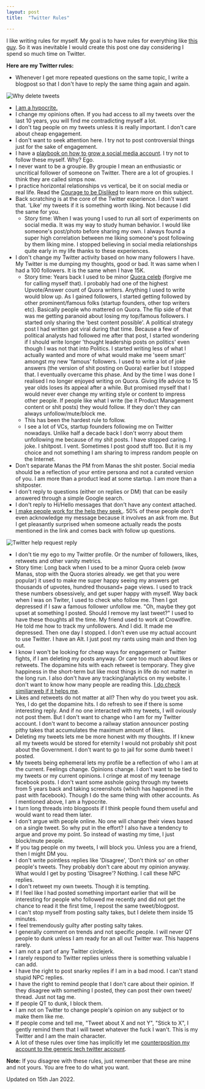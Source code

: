 ```yaml
---
layout: post
title:  "Twitter Rules"

---
```


I like writing rules for myself. My goal is to have rules for everything like [this guy](https://github.com/nikitavoloboev/knowledge/blob/master/focusing/rules.md). So it was inevitable I would create this post one day considering I spend so much time on Twitter.

**Here are my Twitter rules:**

- Whenever I get more repeated questions on the same topic, I write a blogpost so that I don't have to reply the same thing again and again.

![Why delete tweets](/assets/img/why_delete.png)

- [I am a hypocrite.](https://manassaloi.com/2021/11/14/hypocrite.html)
- I change my opinions often. If you had access to all my tweets over the last 10 years, you will find me contradicting myself a lot.
- I don't tag people on my tweets unless it is really important. I don't care about cheap engagement.
- I don't want to seek attention here. I try not to post controversial things just for the sake of engagement.
- I have a [playbook on how to grow a social media account](https://manassaloi.com/2021/03/17/social-media-playbook.html). I try not to follow these myself. Why? Ego.
- I never want to be a groupie. By groupie I mean an enthusiastic or uncritical follower of someone on Twitter. There are a lot of groupies. I think they are called simps now.
- I practice horizontal relationships vs vertical, be it on social media or real life. Read the [Courage to be Disliked](https://www.goodreads.com/book/show/43306206-the-courage-to-be-disliked) to learn more on this subject.
- Back scratching is at the core of the Twitter experience. I don't want that. 'Like' my tweets if it is something worth liking. Not because I did the same for you.
  - Story time: When I was young I used to run all sort of experiments on social media. It was my way to study human behavior. I would like someone's post/photo before sharing my own. I always found a super high correlation between me liking someone's post following by them liking mine. I stopped believing in social media relationships quite early in my life thanks to these experiences.
- I don't change my Twitter activity based on how many followers I have. My Twitter is me dumping my thoughts, good or bad. It was same when I had a 100 followers. It is the same when I have 15K.
  - Story time: Years back I used to be minor [Quora celeb](https://www.quora.com/search?q=manas+saloi) (forgive me for calling myself that). I probably had one of the highest Upvote/Answer count of Quora writers. Anything I used to write would blow up. As I gained followers, I started getting followed by other prominent/famous folks (startup founders, other top writers etc). Basically people who mattered on Quora. The flip side of that was me getting paranoid about losing my top/famous followers. I started only sharing the 'best content possible'. A political strategy post I had written got viral during that time. Because a few of political analysts had followed me after that post, I started wondering if I should write longer 'thought leadership posts on politics' even though I was not that into Politics. I started writing less of what I actually wanted and more of what would make me 'seem smart' amongst my new 'famous' followers. I used to write a lot of joke answers (the version of shit posting on Quora) earlier but I stopped that. I eventually overcame this phase. And by the time I was done I realised I no longer enjoyed writing on Quora. Giving life advice to 15 year olds loses its appeal after a while. But promised myself that I would never ever change my writing style or content to impress other people. If people like what I write (be it Product Management content or shit posts) they would follow. If they don't they can always unfollow/mute/block me.
  - This has been the hardest rule to follow.
  - I see a lot of VCs, startup founders following me on Twitter nowadays. Unlike half a decade back I don't worry about them  unfollowing me because of my shit posts. I have stopped caring. I joke. I shitpost. I vent. Sometimes I post good stuff too. But it is my choice and not something I am sharing to impress random people on the Internet.
- Don't separate Manas the PM from Manas the shit poster. Social media should be a reflection of your entire persona and not a curated version of you. I am more than a product lead at some startup. I am more than a shitposter.
- I don't reply to questions (either on replies or DM) that can be easily answered through a simple Google search.
- I don't reply to Hi/Hello messages that don't have any context attached.
- [I make people work for the help they seek.](https://feld.com/archives/2014/12/identify-leaders-giving-people-assignments.html). 50% of these people don't even acknowledge my message because it involves an ask from me. But I get pleasantly surprised when someone actually reads the posts mentioned in the link and comes back with follow up questions.

![Twitter help request reply](/assets/img/twitter_help.png)

- I don't tie my ego to my Twitter profile. Or the number of followers, likes, retweets and other vanity metrics.
 - Story time: Long back when I used to be a minor Quora celeb (wow Manas, stop with the Quora stories already. we get that you were popular) it used to make me super happy seeing my answers get thousands of upvotes, hundred thousand+ page views. I used to track these numbers obsessively, and get super happy with myself. Way back when I was on Twiter, I used to check who follow me. Then I got depressed if I saw a famous follower unfollow me. "Oh, maybe they got upset at something I posted. Should I remove my last tweet?" I used to have these thoughts all the time. My friend used to work at Crowdfire. He told me how to track my unfollowers. And I did. It made me depressed. Then one day I stopped. I don't even use my actual account to use Twitter. I have an Alt. I just post my rants using main and then log out.
 - I know I won't be looking for cheap ways for engagement or Twitter fights, if I am deleting my posts anyway. Or care too much about likes or retweets. The dopamine hits with each retweet is temporary. They give happiness in the short-term but like most things in life do not matter in the long run. I also don't have any tracking/analytics on my website. I don't want to know how many people are reading this. [I do check similiarweb if it helps me](https://manassaloi.com/2021/11/14/hypocrite.html).
 - Likes and retweets do not matter at all? Then why do you tweet you ask. Yes, I do get the dopamine hits. I do refresh to see if there is some interesting reply. And if no one interacted with my tweets, I will oviously not post them. But I don't want to change who I am for my Twitter account. I don't want to become a railway station announcer posting pithy takes that accumulates the maximum amount of likes.
 - Deleting my tweets lets me be more honest with my thoughts. If I knew all my tweets would be stored for eternity I would not probably shit post about the Government. I don't want to go to jail for some dumb tweet I posted.
 - My tweets being ephemeral lets my profile be a reflection of who I am at the current. Feelings change. Opinions change. I don't want to be tied to my tweets or my current opinions. I cringe at most of my teenage facebook posts. I don't want some asshole going through my tweets from 5 years back and taking screenshots (which has happened in the past with facebook). Though I do the same thing with other accounts. As I mentioned above, I am a hypocrite.
- I turn long threads into blogposts if I think people found them useful and would want to read them later.
- I don't argue with people online. No one will change their views based on a single tweet. So why put in the effort? I also have a tendency to argue and prove my point. So instead of wasting my time, I just block/mute people.
- If you tag people on my tweets, I will block you. Unless you are a friend, then I might DM you.
- I don't write pointless replies like 'Disagree', 'Don't think so' on other people's tweets. They probably don't care about my opinion anyway. What would I get by posting 'Disagree'? Nothing. I call these NPC replies.
- I don't retweet my own tweets. Though it is tempting.
- If I feel like I had posted something important earlier that will be interesting for people who followed me recently and did not get the chance to read it the first time, I repost the same tweet/blogpost.
- I can't stop myself from posting salty takes, but I delete them inside 15 minutes.
- I feel tremendously guilty after posting salty takes.
- I generally comment on trends and not specific people. I will never QT people to dunk unless I am ready for an all out Twitter war. This happens rarely.
- I am not a part of any Twitter circlejerk.
- I rarely respond to Twitter replies unless there is something valuable I can add.
- I have the right to post snarky replies if I am in a bad mood. I can't stand stupid NPC replies.
- I have the right to remind people that I don't care about their opinion. If they disagree with something I posted, they can post their own tweet/ thread. Just not tag me.
- If people QT to dunk, I block them.
- I am not on Twitter to change people's opinion on any subject or to make them like me.
- If people come and tell me, "Tweet about X and not Y", "Stick to X", I gently remind them that I will tweet whatever the fuck I wan't. This is my Twitter and I am the main character.
- A lot of these rules over time has implicitly let me [counterposition my account to the generic tech twitter account](https://manassaloi.com/2022/01/04/counterpositioning-constraints-social-media.html).

**Note:** If you disagree with these rules, just remember that these are mine and not yours. You are free to do what you want.

Updated on 15th Jan 2022.
